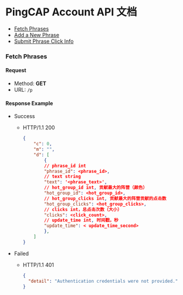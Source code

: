 # PingCAP Account API 文档

- [Fetch Phrases](#fetch-phrases)
- [Add a New Phrase](#add-new-phrase)
- [Submit Phrase Click Info](#submit-phrase)

### Fetch Phrases

#### Request

- Method: **GET**
- URL: `/p`

#### Response Example

- Success

  - HTTP/1.1 200

    ```json
    {
        "c": 0,
        "m": "",
        "d": [
            {
            // phrase_id int
            "phrase_id": <phrase_id>,
            // text string
            "text": '<phrase_text>',
            // hot_group_id int, 贡献最大的阵营（颜色）
            "hot_group_id": <hot_group_id>,
            // hot_group_clicks int, 贡献最大的阵营贡献的点击数
            "hot_group_clicks": <hot_group_clicks>,
            // clicks int，总点击次数（大小）
            "clicks": <click_count>,
            // update_time int, 时间戳，秒
            "update_time": < update_time_second>
            },
        ]
    }
    ```

- Failed

  - HTTP/1.1 401

    ```json
    {
      "detail": "Authentication credentials were not provided."
    }
    ```
